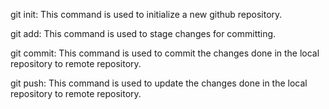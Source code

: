 git init: This command is used to initialize a new github repository.

git add: This command is used to stage changes for committing.

git commit: This command is used to commit the changes done in the local repository to remote repository.

git push: This command is used to update the changes done in the local repository to remote repository.
